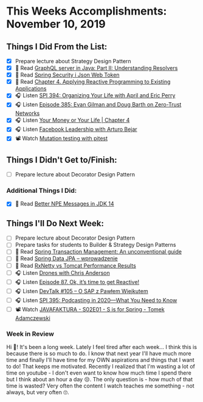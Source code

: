 # This Weeks Accomplishments: November 10, 2019

## Things I Did From the List:

- [x] Prepare lecture about Strategy Design Pattern
- [x] 📗 Read [GraphQL server in Java: Part II: Understanding Resolvers](https://www.nurkiewicz.com/2019/10/graphql-server-in-java-part-ii.html)
- [x] 📗 Read [Spring Security i Json Web Token](http://nullpointerexception.pl/spring-security-i-json-web-token/)
- [x] 📗 Read [Chapter 4. Applying Reactive Programming to Existing Applications](https://www.oreilly.com/library/view/reactive-programming-with/9781491931646/ch04.html#threads-in-rxjava)
- [x] 🎧 Listen [SPI 394: Organizing Your Life with April and Eric Perry](https://www.smartpassiveincome.com/podcasts/organizing-your-life-with-april-and-eric-perry/)
- [x] 🎧 Listen [Episode 385: Evan Gilman and Doug Barth on Zero-Trust Networks](https://www.se-radio.net/2019/10/episode-385-evan-gilman-and-doug-barth-on-zero-trust-networks/)
- [x] 🎧 Listen [Your Money or Your Life | Chapter 4](https://youtu.be/n3wqIWE_q0s)
- [x] 🎧 Listen [Facebook Leadership with Arturo Bejar](https://softwareengineeringdaily.com/2019/11/01/facebook-leadership-with-arturo-bejar/)
- [x] 📽️ Watch [Mutation testing with pitest](https://youtu.be/nf2xpqcZouY)

## Things I Didn't Get to/Finish:

- [ ] Prepare lecture about Decorator Design Pattern

### Additional Things I Did:

- [x] 📗 Read [Better NPE Messages in JDK 14](https://marxsoftware.blogspot.com/2019/10/better-npe-messages-in-jdk-14.html)

## Things I'll Do Next Week:

- [ ] Prepare lecture about Decorator Design Pattern
- [ ] Prepare tasks for students to Builder & Strategy Design Patterns
- [ ] 📗 Read [Spring Transaction Management: An unconventional guide](https://www.marcobehler.com/guides/spring-transaction-management-unconventional-guide)
- [ ] 📗 Read [Spring Data JPA – wprowadzenie](http://nullpointerexception.pl/spring-data-jpa-wprowadzenie/)
- [ ] 📗 Read [RxNetty vs Tomcat Performance Results](https://github.com/Netflix-Skunkworks/WSPerfLab/blob/master/test-results/RxNetty_vs_Tomcat_April2015.pdf)
- [ ] 🎧 Listen [Drones with Chris Anderson](https://softwareengineeringdaily.com/2019/11/08/drones-with-chris-anderson/)
- [ ] 🎧 Listen [Episode 87. Ok, it’s time to get Reactive!](https://www.javapubhouse.com/2019/11/episode-87-ok-its-time-to-get-reactive.html)
- [ ] 🎧 Listen [DevTalk #105 – O SAP z Pawłem Wiejkutem](https://devstyle.pl/2019/11/04/devtalk-105-o-sap-z-pawlem-wiejkutem/)
- [ ] 🎧 Listen [SPI 395: Podcasting in 2020—What You Need to Know](https://www.smartpassiveincome.com/podcasts/podcasting-in-2020-what-you-need-to-know/)
- [ ] 📽️ Watch [JAVAFAKTURA - S02E01 - S is for Spring - Tomek Adamczewski](https://youtu.be/P58WjHtGl18)

### Week in Review
Hi 👋! It's been a long week. Lately I feel tired after each week... I think this is because there is so much to do. I know that next year I'll have much more time and finally I'll have time for my OWN aspirations and things that I want to do! That keeps me motivated. Recently I realized that I'm wasting a lot of time on youtube - I don't even want to know how much time I spend there but I think about an hour a day 😒. The only question is - how much of that time is wasted? Very often the content I watch teaches me something - not always, but very often 🙄.
